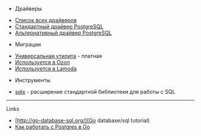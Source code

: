 

* Драйверы
- [Список всех драйверов](https://github.com/golang/go/wiki/SQLDrivers)
- [Стандартный драйвер PostgreSQL](https://github.com/lib/pq) 
- [Альтернативный драйвер PostgreSQL](https://github.com/jackc/pgx) 

* Миграции

- [Универсальная утилита](https://flywaydb.org/) - платная
- [Используется в Ozon](https://github.com/pressly/goose)
- [Используется в Lamoda](https://github.com/golang-migrate/migrate)

* Инструменты

- [sqlx](https://github.com/jmoiron/sqlx) - расширение стандартной библиотеки для работы с SQL 

---

Links

- [http://go-database-sql.org/](Go database/sql tutorial)
- [Как работать с Postgres в Go](https://habr.com/ru/company/oleg-bunin/blog/461935/)